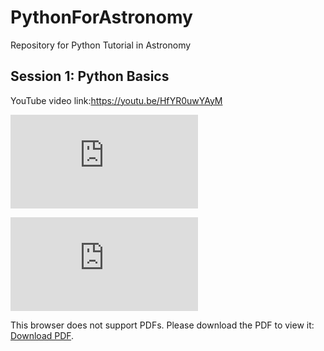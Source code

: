# PythonForAstronomy
Repository for Python Tutorial in Astronomy


## Session 1: Python Basics

YouTube video link:https://youtu.be/HfYR0uwYAyM

![Image description](https://github.com/Horizonrepo/PythonForAstronomy/blob/master/cmdsubplot.pdf)


<object data="http://yoursite.com/the.pdf" type="application/pdf" width="700px" height="700px">
    <embed src="http://yoursite.com/the.pdf">
        <p>This browser does not support PDFs. Please download the PDF to view it: <a href="http://yoursite.com/the.pdf">Download PDF</a>.</p>
    </embed>
</object>
